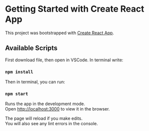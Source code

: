 # Getting Started with Create React App

This project was bootstrapped with [Create React App](https://github.com/facebook/create-react-app).

## Available Scripts

First download file, then open in VSCode.
In terminal write:
### `npm install`

Then in terminal, you can run:

### `npm start`

Runs the app in the development mode.\
Open [http://localhost:3000](http://localhost:3000) to view it in the browser.

The page will reload if you make edits.\
You will also see any lint errors in the console.

